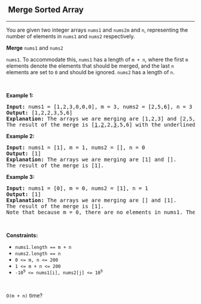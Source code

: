 <h2>  Merge Sorted Array</h2><hr><div><p><font papago-id="32" papago-translate="translated">You are given two integer arrays </font><code>nums1</code><font papago-id="33" papago-translate="translated"> and </font><code>nums2</code><code>m</code><font papago-id="34" papago-translate="translated"> and </font><code>n</code><font papago-id="35" papago-translate="translated">, representing the number of elements in </font><code>nums1</code><font papago-id="36" papago-translate="translated"> and </font><code>nums2</code><font papago-id="37" papago-translate="translated"> respectively.</font></p>

<p><font papago-translate="splited"><strong>Merge</strong></font> <code>nums1</code><font papago-id="38" papago-translate="translated"> and </font><code>nums2</code></p>

<p><code>nums1</code><font papago-id="39" papago-translate="translated">. To accommodate this, </font><code>nums1</code><font papago-id="40" papago-translate="translated"> has a length of </font><code>m + n</code><font papago-id="41" papago-translate="translated">, where the first </font><code>m</code><font papago-id="42" papago-translate="translated"> elements denote the elements that should be merged, and the last </font><code>n</code><font papago-id="43" papago-translate="translated"> elements are set to </font><code>0</code><font papago-id="44" papago-translate="translated"> and should be ignored. </font><code>nums2</code><font papago-id="45" papago-translate="translated"> has a length of </font><code>n</code><font papago-id="46" papago-translate="translated">.</font></p>

<p>&nbsp;</p>
<p><strong class="example" papago-id="47" papago-translate="translated">Example 1:</strong></p>

<pre papago-id="48" papago-translate="cached"><strong papago-id="48-0">Input:</strong> nums1 = [1,2,3,0,0,0], m = 3, nums2 = [2,5,6], n = 3
<strong papago-id="48-2">Output:</strong> [1,2,2,3,5,6]
<strong papago-id="48-4">Explanation:</strong> The arrays we are merging are [1,2,3] and [2,5,6].
The result of the merge is [<u papago-id="48-6">1</u>,<u papago-id="48-8">2</u>,2,<u papago-id="48-10">3</u>,5,6] with the underlined elements coming from nums1.
</pre>

<p><strong class="example" papago-id="49" papago-translate="translated">Example 2:</strong></p>

<pre papago-id="50" papago-translate="cached"><strong papago-id="50-0">Input:</strong> nums1 = [1], m = 1, nums2 = [], n = 0
<strong papago-id="50-2">Output:</strong> [1]
<strong papago-id="50-4">Explanation:</strong> The arrays we are merging are [1] and [].
The result of the merge is [1].
</pre>

<p><strong class="example" papago-id="51" papago-translate="translated">Example 3:</strong></p>

<pre papago-id="52" papago-translate="cached"><strong papago-id="52-0">Input:</strong> nums1 = [0], m = 0, nums2 = [1], n = 1
<strong papago-id="52-2">Output:</strong> [1]
<strong papago-id="52-4">Explanation:</strong> The arrays we are merging are [] and [1].
The result of the merge is [1].
Note that because m = 0, there are no elements in nums1. The 0 is only there to ensure the merge result can fit in nums1.
</pre>

<p>&nbsp;</p>
<p><strong papago-id="53" papago-translate="translated">Constraints:</strong></p>

<ul>
	<li><code>nums1.length == m + n</code></li>
	<li><code>nums2.length == n</code></li>
	<li><code>0 &lt;= m, n &lt;= 200</code></li>
	<li><code>1 &lt;= m + n &lt;= 200</code></li>
	<li><code>-10<sup>9</sup> &lt;= nums1[i], nums2[j] &lt;= 10<sup>9</sup></code></li>
</ul>

<p>&nbsp;</p>
<p><code>O(m + n)</code><font papago-id="54" papago-translate="translated"> time?</font></p>
</div>